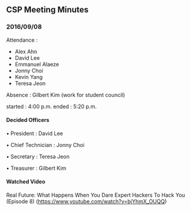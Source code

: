 ## CSP Meeting Minutes 

### 2016/09/08

Attendance : 

* Alex Ahn
* David Lee
* Emmanuel Alaeze
* Jonny Choi
* Kevin Yang
* Teresa Jeon

Absence :    Gilbert Kim (work for student council)

started : 4:00 p.m.
ended : 5:20 p.m.

#### Decided Officers 

• President : David Lee

• Chief Technician : Jonny Choi

• Secretary : Teresa Jeon

• Treasurer : Gilbert Kim

#### Watched Video

Real Future: What Happens When You Dare Expert Hackers To Hack You (Episode 8) (https://www.youtube.com/watch?v=bjYhmX_OUQQ)
 
             

